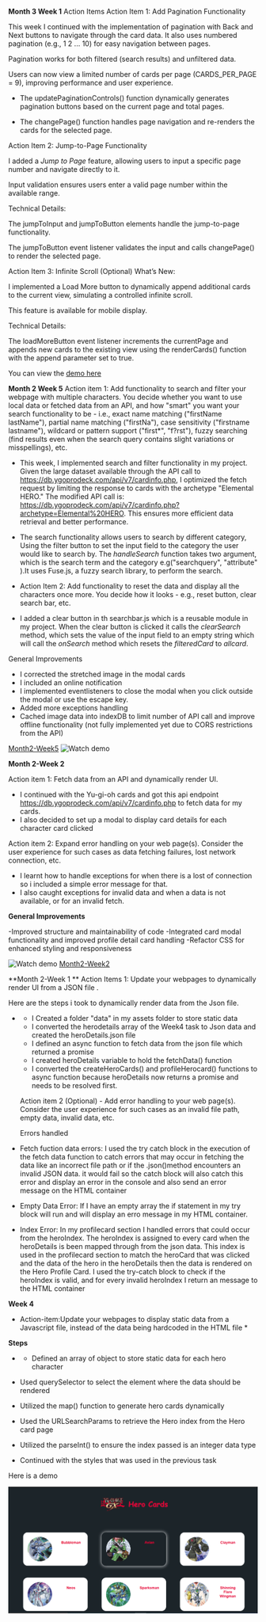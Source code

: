 **Month 3 Week 1**
Action Items
Action Item 1: Add Pagination Functionality


This week I  continued with the implementation of pagination with Back and Next buttons to navigate through the card data. It also uses numbered pagination (e.g., 1 2 ... 10) for easy navigation between pages.

Pagination works for both filtered (search results) and unfiltered data.

Users can now view a limited number of cards per page (CARDS_PER_PAGE = 9), improving performance and user experience.



- The updatePaginationControls() function dynamically generates pagination buttons based on the current page and total pages.

- The changePage() function handles page navigation and re-renders the cards for the selected page.

Action Item 2: Jump-to-Page Functionality


I added a *Jump to Page* feature, allowing users to input a specific page number and navigate directly to it.

Input validation ensures users enter a valid page number within the available range.

Technical Details:

The jumpToInput and jumpToButton elements handle the jump-to-page functionality.

The jumpToButton event listener validates the input and calls changePage() to render the selected page.

Action Item 3: Infinite Scroll (Optional)
What’s New:

I implemented a Load More button to dynamically append additional cards to the current view, simulating a controlled infinite scroll.

This feature is available for mobile display.

Technical Details:

The loadMoreButton event listener increments the currentPage and appends new cards to the existing view using the renderCards() function with the append parameter set to true.

You can view the [demo here](https://drive.google.com/file/d/1Ko44ejxEYyOmdZGWsv95vLwZMTKk6sMd/view?usp=drive_link)

**Month 2 Week 5**
Action item 1: Add functionality to search and filter your webpage with multiple characters. You decide whether you want to use local data or fetched data from an API, and how "smart" you want your search functionality to be - i.e., exact name matching ("firstName lastName"), partial name matching ("firstNa"), case sensitivity ("firstname lastname"), wildcard or pattern support ("first*", "f?rst"), fuzzy searching (find results even when the search query contains slight variations or misspellings), etc.

- This week, I implemented search and filter functionality in my project. Given the large dataset available through the API call to https://db.ygoprodeck.com/api/v7/cardinfo.php, I optimized the fetch request by limiting the response to cards with the archetype "Elemental HERO." The modified API call is: https://db.ygoprodeck.com/api/v7/cardinfo.php?archetype=Elemental%20HERO. This ensures more efficient data retrieval and better performance.

- The search functionality allows users to search by different category, Using the filter button to set the input field to the category the user would like to search by.
The *handleSearch* function takes two argument, which is the search term and the category e.g("searchquery", "attribute" ).It uses Fuse.js, a fuzzy search library, to perform the search.

- Action Item 2: Add functionality to reset the data and display all the characters once more. You decide how it looks - e.g., reset button, clear search bar, etc.

- I added a clear button in th searchbar.js which is a reusable module in my project. When the clear button is clicked it calls the *clearSearch* method, which sets the value of the input field to an empty string which will call the *onSearch* method which resets the *filteredCard* to *allcard*. 


General Improvements
- I corrected the stretched image in the modal cards 
- I included an online notification
- I implemented eventlisteners to close the modal when you click outside the modal or use the escape key.
- Added more exceptions handling
- Cached image data into indexDB to limit number of API call and improve offline functionality (not fully implemented yet due to CORS restrictions from the API)

[Month2-Week5](https://github.com/VictorOkpare/Technest-project/tree/main/Assignments/Month2-week5)
![Watch demo](./Assignments/assets/media/demoM2W5.gif)

**Month 2-Week 2**

Action item 1: Fetch data from an API and dynamically render UI.

- I continued with the Yu-gi-oh cards and got this api endpoint https://db.ygoprodeck.com/api/v7/cardinfo.php to fetch data for my cards.
- I also decided to set up a modal to display card details for each character card clicked

Action item 2: Expand error handling on your web page(s). Consider the user experience for such cases as data fetching failures, lost network connection, etc.

- I learnt how to handle exceptions for when there is a lost of connection so i included a simple error message for that.
- I also caught exceptions for invalid data and when a data is not available, or for an invalid fetch.

**General Improvements**

-Improved structure and maintainability of code
-Integrated card modal functionality and improved profile detail card handling
-Refactor CSS for enhanced styling and responsiveness


![Watch demo](./Assignments/assets/media/demoM2W2.gif)
[Month2-Week2](https://github.com/VictorOkpare/Technest-project/tree/main/Assignments/Month2-week5)





**Month 2-Week 1 **
 Action Items 1: Update your webpages to dynamically render UI from a JSON file .

 Here are the steps i took to dynamically render data from the Json file.

* - I Created a folder "data" in my assets folder to store static data
  - I converted the herodetails array of the Week4 task to  Json data and created the heroDetails.json file
  - I defined an async function to fetch data from the json file which returned a promise
  - I created heroDetails variable to hold the fetchData() function
  - I converted the createHeroCards() and profileHerocard() functions to async function because heroDetails  now returns a promise and needs to be resolved first.


  Action item 2 (Optional) - Add error handling to your web page(s). Consider the user experience for such cases as an invalid file path, empty data, invalid data, etc.

  Errors handled

- Fetch fuction data errors: I used the try catch block in the execution of the fetch data function to catch errors that may occur in fetching the data like an incorrect file path or if the .json()method encounters an invalid JSON data. it would fail so the catch block will also catch this error and display an error in the console and also send an error message on the HTML container

- Empty Data Error: If I have an empty array the if statement in my try block will run and will display an erro message in my HTML container.

- Index Error: In my profilecard section I handled errors that could occur from the heroIndex. The heroIndex is assigned to every card when the heroDetails is been mapped through from the json data. This index is used in the profilecard section to match the heroCard that was clicked and the data of the hero in the heroDetails then the data is rendered on the Hero Profile Card. I used the try-catch block to check if the heroIndex is valid, and for every invalid heroIndex I return an message to the HTML container





**Week 4**

* Action-item:Update your webpages to display static data from a Javascript file, instead of the data being hardcoded in the HTML file *

**Steps**
* - Defined an array of object to store static data for each hero character

- Used querySelector to select the element where the data should be rendered

- Utilized the map() function to generate hero cards dynamically

- Used the URLSearchParams to retrieve the Hero index from the Hero card page

- Utilized the parseInt() to ensure the index passed is an integer data type

- Continued with the styles that was used in the previous task


Here is a demo

![Screenshot of charactercard](./Assignments/assets/images/Screenshot4.png)




